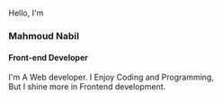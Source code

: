 Hello, I'm

### Mahmoud Nabil 

#### Front-end Developer 

I'm A Web developer. I Enjoy Coding and Programming,  
But I shine more in Frontend development.


